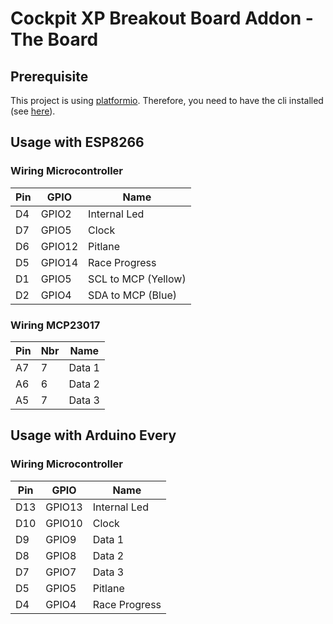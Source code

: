 # Cockpit XP Breakout Board Addon - The Board

## Prerequisite

This project is using [platformio](https://platformio.org/).
Therefore, you need to have the cli installed (see [here](https://platformio.org/install/cli)).

## Usage with ESP8266

### Wiring Microcontroller

| Pin | GPIO   | Name                |
|-----|--------|---------------------|
| D4  | GPIO2  | Internal Led        |
| D7  | GPIO5  | Clock               |
| D6  | GPIO12 | Pitlane             |
| D5  | GPIO14 | Race Progress       |
| D1  | GPIO5  | SCL to MCP (Yellow) |
| D2  | GPIO4  | SDA to MCP (Blue)   |

### Wiring MCP23017

| Pin | Nbr | Name   |
|-----|-----|--------|
| A7  | 7   | Data 1 |
| A6  | 6   | Data 2 |
| A5  | 7   | Data 3 |

## Usage with Arduino Every


### Wiring Microcontroller

| Pin | GPIO   | Name                |
|-----|--------|---------------------|
| D13 | GPIO13 | Internal Led        |
| D10 | GPIO10 | Clock               |
| D9  | GPIO9  | Data 1              |
| D8  | GPIO8  | Data 2              |
| D7  | GPIO7  | Data 3              |
| D5  | GPIO5  | Pitlane             |
| D4  | GPIO4  | Race Progress       |